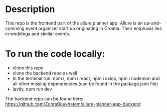 # Description
This repo is the frontend part of the allure planner app. Allure is an up-and-comming event organiser start up originating in Croatia. Their emphasis lies in weddings and similar events.

# To run the code locally:
- clone this repo
- clone the backend repo as well 
- In the terminal run: npm i, npm i react, npm i axios, npm i nodemon and all other missing dependencies (can be found in the package.json file)
- lastly, npm run dev

The backend repo can be found here: https://github.com/ZohraBoukhatem/allure-planner-app-backend